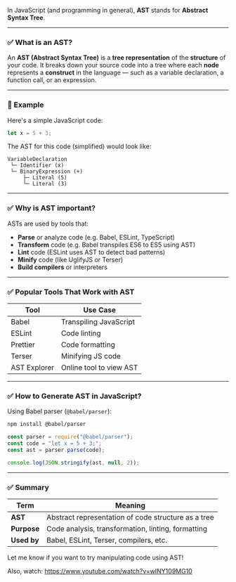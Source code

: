 In JavaScript (and programming in general), **AST** stands for **Abstract Syntax Tree**.

---

### ✅ What is an AST?

An **AST (Abstract Syntax Tree)** is a **tree representation** of the **structure** of your code. It breaks down your source code into a tree where each **node** represents a **construct** in the language — such as a variable declaration, a function call, or an expression.

---

### 🧠 Example

Here's a simple JavaScript code:

```js
let x = 5 + 3;
```

The AST for this code (simplified) would look like:

```
VariableDeclaration
 └─ Identifier (x)
 └─ BinaryExpression (+)
     ├─ Literal (5)
     └─ Literal (3)
```

---

### ✅ Why is AST important?

ASTs are used by tools that:

* **Parse** or analyze code (e.g. Babel, ESLint, TypeScript)
* **Transform** code (e.g. Babel transpiles ES6 to ES5 using AST)
* **Lint** code (ESLint uses AST to detect bad patterns)
* **Minify** code (like UglifyJS or Terser)
* **Build compilers** or interpreters

---

### ✅ Popular Tools That Work with AST

| Tool         | Use Case                |
| ------------ | ----------------------- |
| Babel        | Transpiling JavaScript  |
| ESLint       | Code linting            |
| Prettier     | Code formatting         |
| Terser       | Minifying JS code       |
| AST Explorer | Online tool to view AST |

---

### ✅ How to Generate AST in JavaScript?

Using Babel parser (`@babel/parser`):

```bash
npm install @babel/parser
```

```js
const parser = require("@babel/parser");
const code = "let x = 5 + 3;";
const ast = parser.parse(code);

console.log(JSON.stringify(ast, null, 2));
```

---

### ✅ Summary

| Term        | Meaning                                             |
| ----------- | --------------------------------------------------- |
| **AST**     | Abstract representation of code structure as a tree |
| **Purpose** | Code analysis, transformation, linting, formatting  |
| **Used by** | Babel, ESLint, Terser, compilers, etc.              |

Let me know if you want to try manipulating code using AST!

Also, watch:
https://www.youtube.com/watch?v=wINY109MG10